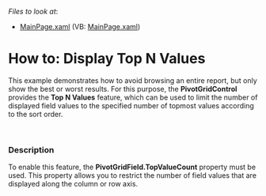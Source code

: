 <!-- default file list -->
*Files to look at*:

* [MainPage.xaml](./CS/DXPivotGrid_TopNValues/MainPage.xaml) (VB: [MainPage.xaml](./VB/DXPivotGrid_TopNValues/MainPage.xaml))
<!-- default file list end -->
# How to: Display Top N Values


<p>This example demonstrates how to avoid browsing an entire report, but only show the best or worst results. For this purpose, the <strong>PivotGridControl</strong> provides the <strong>Top N Values</strong> feature, which can be used to limit the number of displayed field values to the specified number of topmost values according to the sort order.</p><br />



<h3>Description</h3>

<p>To enable this feature, the <strong>PivotGridField.TopValueCount</strong> property must be used. This property allows you to restrict the number of field values that are displayed along the column or row axis.</p><br />


<br/>


